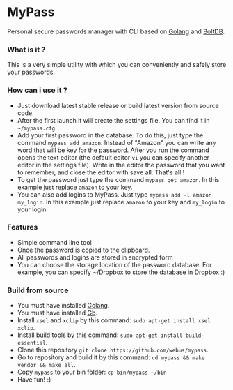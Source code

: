 # MyPass
Personal secure passwords manager with CLI based on [Golang](https://golang.org) and [BoltDB](https://github.com/boltdb/bolt).

### What is it ?

This is a very simple utility with which you can conveniently and safely store your passwords.

### How can i use it ?

- Just download latest stable release or build latest version from source code.
- After the first launch it will create the settings file. You can find it in `~/mypass.cfg`.
- Add your first password in the database. To do this, just type the command `mypass add amazon`. Instead of "Amazon" you can write any word that will be key for the password. After you run the command opens the text editor (the default editor `vi` you can specify another editor in the settings file). Write in the editor the password that you want to remember, and close the editor with save all. That's all !
- To get the password just type the command `mypass get amazon`. In this example just replace `amazon` to your key. 
- You can also add logins to MyPass. Just type `mypass add -l amazon my_login`. In this example just replace `amazon` to your key and `my_login` to your login.

### Features

- Simple command line tool
- Once the password is copied to the clipboard.
- All passwords and logins are stored in encrypted form
- You can choose the storage location of the password database. For example, you can specify ~/Dropbox to store the database in Dropbox :)

### Build from source

- You must have installed [Golang](https://golang.org).
- You must have installed [Gb](https://getgb.io/).
- Install `xsel` and `xclip` by this command: `sudo apt-get install xsel xclip`.
- Install build tools by this command: `sudo apt-get install build-essential`.
- Clone this repository `git clone https://github.com/webus/mypass`.
- Go to repository and build it by this command: `cd mypass && make vendor && make all`.
- Copy `mypass` to your bin folder: `cp bin/mypass ~/bin`
- Have fun! :)
